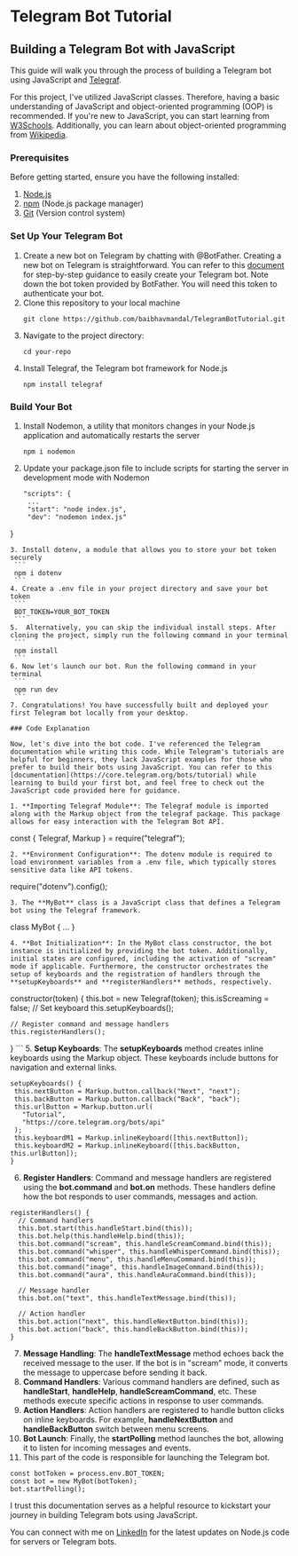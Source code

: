 # Telegram Bot Tutorial
## Building a Telegram Bot with JavaScript

This guide will walk you through the process of building a Telegram bot using JavaScript and [Telegraf](https://github.com/telegraf/telegraf).

For this project, I've utilized JavaScript classes. Therefore, having a basic understanding of JavaScript and object-oriented programming (OOP) is recommended. If you're new to JavaScript, you can start learning from [W3Schools](https://www.w3schools.com/js/). Additionally, you can learn about object-oriented programming from [Wikipedia](https://en.wikipedia.org/wiki/Object-oriented_programming).

### Prerequisites

Before getting started, ensure you have the following installed:

1. [Node.js](https://github.com/nvm-sh/nvm)
2. [npm](https://docs.npmjs.com/downloading-and-installing-node-js-and-npm) (Node.js package manager)
3. [Git](https://github.com/git-guides/install-git) (Version control system)

### Set Up Your Telegram Bot

1. Create a new bot on Telegram by chatting with @BotFather. Creating a new bot on Telegram is straightforward. You can refer to this [document](https://core.telegram.org/bots/tutorial#obtain-your-bot-token) for step-by-step guidance to easily create your Telegram bot. Note down the bot token provided by BotFather. You will need this token to authenticate your bot.
2. Clone this repository to your local machine
    ```
    git clone https://github.com/baibhavmandal/TelegramBotTutorial.git
    ```
3. Navigate to the project directory:
   ```
   cd your-repo
   ```
4. Install Telegraf, the Telegram bot framework for Node.js
   ```
   npm install telegraf
   ```
### Build Your Bot
1. Install Nodemon, a utility that monitors changes in your Node.js application and automatically restarts the server
   ```
   npm i nodemon
   ```
2. Update your package.json file to include scripts for starting the server in development mode with Nodemon
   ```
   "scripts": {
    ...
    "start": "node index.js",
    "dev": "nodemon index.js"
  }
   ```
3. Install dotenv, a module that allows you to store your bot token securely
    ```
    npm i dotenv
    ```
4. Create a .env file in your project directory and save your bot token
    ```
    BOT_TOKEN=YOUR_BOT_TOKEN
    ```
5.  Alternatively, you can skip the individual install steps. After cloning the project, simply run the following command in your terminal
    ```
    npm install
    ```
6. Now let's launch our bot. Run the following command in your terminal
    ```
    npm run dev
    ```
7. Congratulations! You have successfully built and deployed your first Telegram bot locally from your desktop.

### Code Explanation

Now, let's dive into the bot code. I've referenced the Telegram documentation while writing this code. While Telegram's tutorials are helpful for beginners, they lack JavaScript examples for those who prefer to build their bots using JavaScript. You can refer to this [documentation](https://core.telegram.org/bots/tutorial) while learning to build your first bot, and feel free to check out the JavaScript code provided here for guidance.

1. **Importing Telegraf Module**: The Telegraf module is imported along with the Markup object from the telegraf package. This package allows for easy interaction with the Telegram Bot API.
   ```
   const { Telegraf, Markup } = require("telegraf");
   ```
2. **Environment Configuration**: The dotenv module is required to load environment variables from a .env file, which typically stores sensitive data like API tokens.
   ```
   require("dotenv").config();
   ```
3. The **MyBot** class is a JavaScript class that defines a Telegram bot using the Telegraf framework.
   ```
   class MyBot {
    ...
   }
   ```
4. **Bot Initialization**: In the MyBot class constructor, the bot instance is initialized by providing the bot token. Additionally, initial states are configured, including the activation of "scream" mode if applicable. Furthermore, the constructor orchestrates the setup of keyboards and the registration of handlers through the **setupKeyboards** and **registerHandlers** methods, respectively.
   ```
   constructor(token) {
    this.bot = new Telegraf(token);
    this.isScreaming = false;
    // Set keyboard
    this.setupKeyboards();

    // Register command and message handlers
    this.registerHandlers();
  }
    ```
5. **Setup Keyboards**: The **setupKeyboards** method creates inline keyboards using the Markup object. These keyboards include buttons for navigation and external links.
   ```
   setupKeyboards() {
    this.nextButton = Markup.button.callback("Next", "next");
    this.backButton = Markup.button.callback("Back", "back");
    this.urlButton = Markup.button.url(
      "Tutorial",
      "https://core.telegram.org/bots/api"
    );
    this.keyboardM1 = Markup.inlineKeyboard([this.nextButton]);
    this.keyboardM2 = Markup.inlineKeyboard([this.backButton, this.urlButton]);
  }
   ```
6. **Register Handlers**: Command and message handlers are registered using the **bot.command** and **bot.on** methods. These handlers define how the bot responds to user commands, messages and action.
  ```
  registerHandlers() {
    // Command handlers
    this.bot.start(this.handleStart.bind(this));
    this.bot.help(this.handleHelp.bind(this));
    this.bot.command("scream", this.handleScreamCommand.bind(this));
    this.bot.command("whisper", this.handleWhisperCommand.bind(this));
    this.bot.command("menu", this.handleMenuCommand.bind(this));
    this.bot.command("image", this.handleImageCommand.bind(this));
    this.bot.command("aura", this.handleAuraCommand.bind(this));

    // Message handler
    this.bot.on("text", this.handleTextMessage.bind(this));

    // Action handler
    this.bot.action("next", this.handleNextButton.bind(this));
    this.bot.action("back", this.handleBackButton.bind(this));
  }
  ```
7. **Message Handling**: The **handleTextMessage** method echoes back the received message to the user. If the bot is in "scream" mode, it converts the message to uppercase before sending it back.
8. **Command Handlers**: Various command handlers are defined, such as **handleStart**, **handleHelp**, **handleScreamCommand**, etc. These methods execute specific actions in response to user commands.
9. **Action Handlers**: Action handlers are registered to handle button clicks on inline keyboards. For example, **handleNextButton** and **handleBackButton** switch between menu screens.
10. **Bot Launch**: Finally, the **startPolling** method launches the bot, allowing it to listen for incoming messages and events.
11. This part of the code is responsible for launching the Telegram bot.
  ```
  const botToken = process.env.BOT_TOKEN;
  const bot = new MyBot(botToken);
  bot.startPolling();
  ```
I trust this documentation serves as a helpful resource to kickstart your journey in building Telegram bots using JavaScript.

You can connect with me on [LinkedIn](https://www.linkedin.com/in/baibhavmandal/) for the latest updates on Node.js code for servers or Telegram bots.

